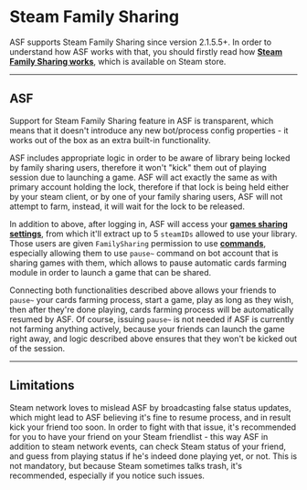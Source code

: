 # Steam Family Sharing

ASF supports Steam Family Sharing since version 2.1.5.5+. In order to understand how ASF works with that, you should firstly read how **[Steam Family Sharing works](http://store.steampowered.com/promotion/familysharing)**, which is available on Steam store.

---

## ASF

Support for Steam Family Sharing feature in ASF is transparent, which means that it doesn't introduce any new bot/process config properties - it works out of the box as an extra built-in functionality.

ASF includes appropriate logic in order to be aware of library being locked by family sharing users, therefore it won't "kick" them out of playing session due to launching a game. ASF will act exactly the same as with primary account holding the lock, therefore if that lock is being held either by your steam client, or by one of your family sharing users, ASF will not attempt to farm, instead, it will wait for the lock to be released.

In addition to above, after logging in, ASF will access your **[games sharing settings](https://store.steampowered.com/account/managedevices)**, from which it'll extract up to 5 `steamIDs` allowed to use your library. Those users are given `FamilySharing` permission to use **[commands](https://github.com/JustArchi/ArchiSteamFarm/wiki/Commands)**, especially allowing them to use `pause~` command on bot account that is sharing games with them, which allows to pause automatic cards farming module in order to launch a game that can be shared.

Connecting both functionalities described above allows your friends to `pause~` your cards farming process, start a game, play as long as they wish, then after they're done playing, cards farming process will be automatically resumed by ASF. Of course, issuing `pause~` is not needed if ASF is currently not farming anything actively, because your friends can launch the game right away, and logic described above ensures that they won't be kicked out of the session.

---

## Limitations

Steam network loves to mislead ASF by broadcasting false status updates, which might lead to ASF believing it's fine to resume process, and in result kick your friend too soon. In order to fight with that issue, it's recommended for you to have your friend on your Steam friendlist - this way ASF in addition to steam network events, can check Steam status of your friend, and guess from playing status if he's indeed done playing yet, or not. This is not mandatory, but because Steam sometimes talks trash, it's recommended, especially if you notice such issues.